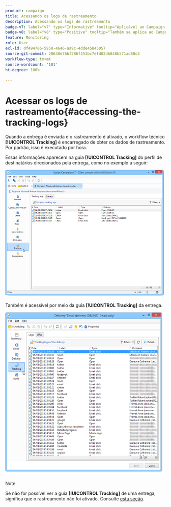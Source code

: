 ```yaml
---
product: campaign
title: Acessando os logs de rastreamento
description: Acessando os logs de rastreamento
badge-v7: label="v7" type="Informative" tooltip="Aplicável ao Campaign Classic v7"
badge-v8: label="v8" type="Positive" tooltip="Também se aplica ao Campaign v8"
feature: Monitoring
role: User
exl-id: df494786-5950-4646-aa9c-4dde45845057
source-git-commit: 28638e76bf286f253bc7efd02db848b571ad88c4
workflow-type: tm+mt
source-wordcount: '101'
ht-degree: 100%

---
```


# Acessar os logs de rastreamento{#accessing-the-tracking-logs}

Quando a entrega é enviada e o rastreamento é ativado, o workflow técnico **[!UICONTROL Tracking]** é encarregado de obter os dados de rastreamento. Por padrão, isso é executado por hora.

Essas informações aparecem na guia **[!UICONTROL Tracking]** do perfil de destinatários direcionados pela entrega, como no exemplo a seguir:

![](assets/s_ncs_user_select_tracking_tab_from_recipient.png)

Também é acessível por meio da guia **[!UICONTROL Tracking]** da entrega.

![](assets/s_ncs_user_select_tracking_tab_from_del.png)

>[!NOTE]
>
>Se não for possível ver a guia **[!UICONTROL Tracking]** de uma entrega, significa que o rastreamento não foi ativado. Consulte [esta seção](how-to-configure-tracked-links.md).
